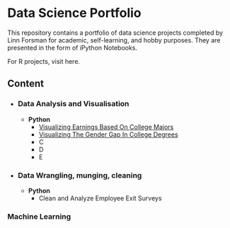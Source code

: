 # Data Science Portfolio
This repository contains a portfolio of data science projects completed by Linn Forsman for academic, self-learning, and hobby purposes. They are presented in the form of iPython Notebooks. 

For R projects, visit here.

## Content
- ### Data Analysis and Visualisation
	- __Python__
		- [Visualizing Earnings Based On College Majors](https://github.com/linnforsman/data-science-portfolio-python/blob/main/Visualizing%20Earnings%20Based%20On%20College%20Majors.ipynb)
		- [Visualizing The Gender Gap In College Degrees](https://github.com/linnforsman/data-science-portfolio-python/blob/main/Visualizing%20The%20Gender%20Gap%20In%20College%20Degrees.ipynb)
		- C
		- D
		- E
		
- ### Data Wrangling, munging, cleaning
	- __Python__
		- Clean and Analyze Employee Exit Surveys
### Machine Learning
